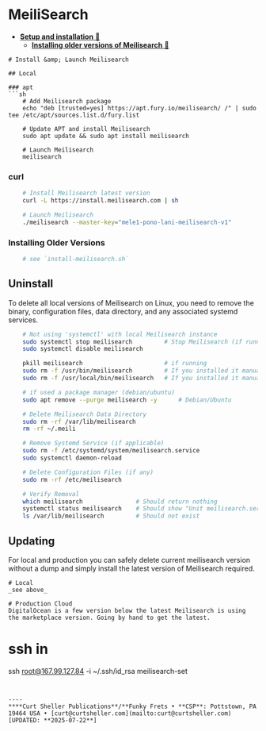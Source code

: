 # MeiliSearch

- [**Setup and installation** &#128279;](https://www.meilisearch.com/docs/learn/self_hosted/getting_started_with_self_hosted_meilisearch)
    - [**Installing older versions of Meilisearch** &#128279;](https://www.meilisearch.com/docs/learn/self_hosted/install_meilisearch_locally#installing-older-versions-of-meilisearch)

```
# Install &amp; Launch Meilisearch

## Local

### apt
```sh
    # Add Meilisearch package
    echo "deb [trusted=yes] https://apt.fury.io/meilisearch/ /" | sudo tee /etc/apt/sources.list.d/fury.list

    # Update APT and install Meilisearch
    sudo apt update && sudo apt install meilisearch

    # Launch Meilisearch
    meilisearch
```


### curl
```sh
    # Install Meilisearch latest version
    curl -L https://install.meilisearch.com | sh

    # Launch Meilisearch
    ./meilisearch --master-key="mele1-pono-lani-meilisearch-v1"
```

### Installing Older Versions
```sh
    # see `install-meilisearch.sh`
```

## Uninstall
To delete all local versions of Meilisearch on Linux, you need to remove the binary, configuration files, data directory, and any associated systemd services.

````sh
    # Not using 'systemctl' with local Meilisearch instance
    sudo systemctl stop meilisearch         # Stop Meilisearch (if running)
    sudo systemctl disable meilisearch

    pkill meilisearch                       # if running
    sudo rm -f /usr/bin/meilisearch         # If you installed it manually (curl)
    sudo rm -f /usr/local/bin/meilisearch   # If you installed it manually (curl)

    # if used a package manager (debian/ubuntu)
    sudo apt remove --purge meilisearch -y      # Debian/Ubuntu

    # Delete Meilisearch Data Directory
    sudo rm -rf /var/lib/meilisearch
    rm -rf ~/.meili

    # Remove Systemd Service (if applicable)
    sudo rm -f /etc/systemd/system/meilisearch.service
    sudo systemctl daemon-reload

    # Delete Configuration Files (if any)
    sudo rm -rf /etc/meilisearch

    # Verify Removal
    which meilisearch               # Should return nothing
    systemctl status meilisearch    # Should show "Unit meilisearch.service could not be found."
    ls /var/lib/meilisearch         # Should not exist

````

## Updating

 For local and production you can safely delete current meilisearch version without a dump and simply install the latest version of Meilisearch required.

 ```
# Local
_see above_

 # Production Cloud
 DigitalOcean is a few version below the latest Meilisearch is using the marketplace version. Going by hand to get the latest.

```
# ssh in
ssh root@167.99.127.84 -i ~/.ssh/id_rsa
meilisearch-set
```


----
****Curt Sheller Publications**/**Funky Frets • **CSP**: Pottstown, PA 19464 USA • [curt@curtsheller.com](mailto:curt@curtsheller.com) [UPDATED: **2025-07-22**]
